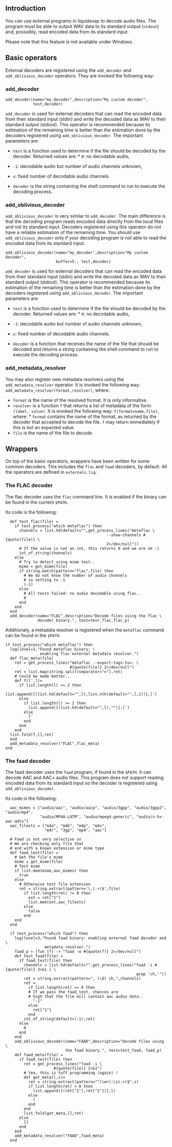 ## Introduction

You can use external programs in liquidsoap to decode audio files. The program must be able to
output WAV data to its standard output (`stdout`) and, posssibly, read encoded data from its 
standard input.

Please note that this feature is not available under Windows.

## Basic operators

External decoders are registered using the `add_decoder` and `add_oblivious_decoder` operators. 
They are invoked the following way: 

### add_decoder

```liquidsoap
add_decoder(name="my_decoder",description="My custom decoder",
            test,decoder)
```

`add_decoder` is used for external decoders that can read the encoded data from their standard
input (stdin) and write the decoded data as WAV to their standard output (stdout). This operator
is recommended because its estimation of the remaining time is better than the estimation done
by the decoders registered using `add_oblivious_decoder`. The important parameters are:

* `test` is a function used to determine if the file should be decoded by the decoder. Returned values are:  * `0`: no decodable audio, 
 * `-1`: decodable audio but number of audio channels unknown, 
 * `x`: fixed number of decodable audio channels.


* `decoder` is the string containing the shell command to run to execute the decoding process.

### add_oblivious_decoder

`add_oblivious_decoder` is very similar to `add_decoder`. The main difference is that the
decoding program reads encoded data directly from the local files and not its standard input.
Decoders registered using this operator do not have a reliable estimation of the remaining
time. You should use `add_oblivious_decoder` only if your decoding program is not able
to read the encoded data from its standard input.

```liquidsoap
add_oblivious_decoder(name="my_decoder",description="My custom decoder",
                      buffer=5., test,decoder)
```

`add_decoder` is used for external decoders that can read the encoded data from their standard
input (stdin) and write the decoded data as WAV to their standard output (stdout). This operator
is recommended because its estimation of the remaining time is better than the estimation done
by the decoders registered using `add_oblivious_decoder`. The important parameters are:

* `test` is a function used to determine if the file should be decoded by the decoder. Returned values are:  * `0`: no decodable audio,
 * `-1`: decodable audio but number of audio channels unknown,
 * `x`: fixed number of decodable audio channels.


* `decoder` is a function that receives the name of the file that should be decoded and returns a string containing the shell command to run to execute the decoding process.

### add_metadata_resolver

You may also register new metadata resolvers using the `add_metadata_resolver` operator. It is invoked the
following way: `add_metadata_resolver(format,resolver)`, where:

* `format` is the name of the resolved format. It is only informative.
* `resolver` is a function `f` that returns a list of metadata of the form: `(label, value)`. It is invoked the following way: `f(format=name,file)`, where: * `format` contains the name of the format, as returned by the decoder that accepted to decode the file. `f` may return immediately if this is not an expected value.
 * `file` is the name of the file to decode.

## Wrappers

On top of the basic operators, wrappers have been written for some common decoders. This includes the `flac` and 
`faad` decoders, by default. All the operators are defined in `externals.liq`.

### The FLAC decoder

The flac decoder uses the `flac` command line. It is enabled if the binary can be found in the current `$PATH`.

Its code is the following:

```liquidsoap
  def test_flac(file) =
    if test_process("which metaflac") then
      channels = list.hd(default="",get_process_lines("metaflac \
                                            --show-channels #{quote(file)} \
                                            2>/dev/null"))
      # If the value is not an int, this returns 0 and we are ok :)
      int_of_string(channels)
    else
      # Try to detect using mime test..
      mime = get_mime(file)
      if string.match(pattern="flac",file) then
        # We do not know the number of audio channels
        # so setting to -1
        (-1)
      else
        # All tests failed: no audio decodable using flac..
        0
      end
    end
  end
  add_decoder(name="FLAC",description="Decode files using the flac \
              decoder binary.", test=test_flac,flac_p)
```

Additionaly, a metadata resolver is registered when the `metaflac` command can be found in the `$PATH`:

```liquidsoap
if test_process("which metaflac") then
  log(level=3,"Found metaflac binary: \
               enabling flac external metadata resolver.")
  def flac_meta(file)
    ret = get_process_lines("metaflac --export-tags-to=- \
                            #{quote(file)} 2>/dev/null")
    ret = list.map(string.split(separator="="),ret)
    # Could be made better..
    def f(l',l)=
      if list.length(l) >= 2 then
        list.append([(list.hd(default="",l),list.nth(default="",l,1))],l')
      else
        if list.length(l) >= 1 then
          list.append([(list.hd(default="",l),"")],l')
        else
          l'
        end
      end
    end
  list.fold(f,[],ret)
  end
  add_metadata_resolver("FLAC",flac_meta)
end
```

### The faad decoder

The faad decoder uses the `faad` program, if found in the `$PATH`. 
It can decode AAC and AAC+ audio files. This program does not support
reading encoded data from its standard input so the decoder is 
registered using `add_oblivious_decoder`.

Its code is the following:

```liquidsoap
  aac_mimes = ["audio/aac", "audio/aacp", "audio/3gpp", "audio/3gpp2", "audio/mp4",
               "audio/MP4A-LATM", "audio/mpeg4-generic", "audio/x-hx-aac-adts"]
  aac_filexts = ["m4a", "m4b", "m4p", "m4v",
                 "m4r", "3gp", "mp4", "aac"]

  # Faad is not very selective so
  # We are checking only file that
  # end with a known extension or mime type
  def faad_test(file) =
    # Get the file's mime
    mime = get_mime(file)
    # Test mime
    if list.mem(mime,aac_mimes) then
      true
    else
      # Otherwise test file extension
      ret = string.extract(pattern='\.(.+)$',file)
        if list.length(ret) != 0 then
          ext = ret["1"]
          list.mem(ext,aac_filexts)
        else
          false
        end
    end
  end

  if test_process("which faad") then
    log(level=3,"Found faad binary: enabling external faad decoder and \
                 metadata resolver.")
    faad_p = (fun (f) -> "faad -w #{quote(f)} 2>/dev/null")
    def test_faad(file) =
      if faad_test(file) then
        channels = list.hd(default="",get_process_lines("faad -i #{quote(file)} 2>&1 | \
                                                         grep 'ch,'"))
        ret = string.extract(pattern=", (\d) ch,",channels)
        ret =
          if list.length(ret) == 0 then
          # If we pass the faad_test, chances are
          # high that the file will contain aac audio data..
            "-1"
          else
            ret["1"]
          end
        int_of_string(default=(-1),ret)
      else
        0
      end
    end
    add_oblivious_decoder(name="FAAD",description="Decode files using \
                          the faad binary.", test=test_faad, faad_p)
    def faad_meta(file) =
      if faad_test(file) then
        ret = get_process_lines("faad -i \
                     #{quote(file)} 2>&1")
        # Yea, this is tuff programming (again) !
        def get_meta(l,s)=
          ret = string.extract(pattern="^(\w+):\s(.+)$",s)
          if list.length(ret) > 0 then
            list.append([(ret["1"],ret["2"])],l)
          else
            l
          end
        end
        list.fold(get_meta,[],ret)
      else
        []
      end
    end
    add_metadata_resolver("FAAD",faad_meta)
  end
```


